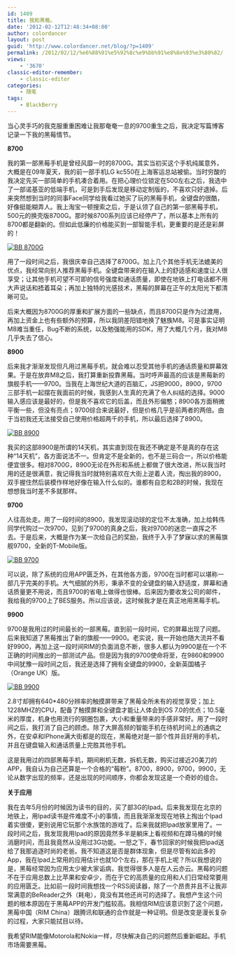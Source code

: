 ```yaml
---
id: 1409
title: 我和黑莓。
date: '2012-02-12T12:48:34+08:00'
author: colordancer
layout: post
guid: 'http://www.colordancer.net/blog/?p=1409'
permalink: /2012/02/12/%e6%88%91%e5%92%8c%e9%bb%91%e8%8e%93%e3%80%82/
views:
    - '3670'
classic-editor-remember:
    - classic-editor
categories:
    - 随笔
tags:
    - BlackBerry
---
```


当心灵手巧的我克服重重困难让我那奄奄一息的9700重生之后，我决定写篇博客记录一下我的黑莓情节。

**8700**

我的第一部黑莓手机是曾经风靡一时的8700G。其实当初买这个手机纯属意外， 大概是在09年夏天，我的前一部手机LG kc550在上海客运总站被偷。当时穷酸的我决定先买一部简单的手机凑合着用。在把心理价位锁定在500左右之后，我选中了一部诺基亚的低端手机，可是到手后发现是移动定制版的，不喜欢只好退掉。后来突然想到当时的同事Face同学给我看过她买了玩的黑莓手机，全键盘的很酷，好像挺能糊弄人。我上淘宝一顿搜索之后，于是认领了自己的第一部黑莓手机，500元的换壳版8700G。那时候8700系列应该已经停产了，所以基本上所有的8700都是翻新的。但如此低廉的价格能买到一部智能手机，更重要的是还是彩屏的！  
  
[![](http://www.colordancer.net/blog/wp-content/uploads/2012/02/10080810531fe725f53e4fc7cf-440x600.jpg "BB 8700G")](http://www.colordancer.net/blog/2012_02_%e6%88%91%e5%92%8c%e9%bb%91%e8%8e%93%e3%80%82/10080810531fe725f53e4fc7cf)

用了一段时间之后，我很庆幸自己选择了8700G。加上几个其他手机无法媲美的优点，我经常向别人推荐黑莓手机。全键盘带来的在输入上的舒适感和速度让人很享受；让其他手机可望不可即的信号强度和通话质量，即使在地铁上打电话都不用大声说话和捂着耳朵；再加上独特的光感技术，黑莓的屏幕在正午的太阳光下都清晰可见。

后来大概因为8700G的厚重和扩展方面的一些缺点，而且8700只是作为过渡用，再加上资金上也有些额外的预算，所以我阴差阳错地换了魅族M8。可是事实证明M8难当重任，Bug不断的系统，以及勉强能用的SDK，用了大概几个月，我对M8几乎失去了信心。

 **8900**

后来我才渐渐发现但凡用过黑莓手机，就会难以忍受其他手机的通话质量和屏幕效果。于是在放弃M8之后，我打算重新投靠黑莓。当时呼声最高的应该是黑莓新的旗舰手机——9700。当我在上海世纪大道的百脑汇，JS把9000，8900，9700三部手机一起摆在我面前的时候，我感到人生真的充满了令人纠结的选择。9000输入感应该是最好的，但是我不喜欢它的后盖，而且外形偏憨；8900各方面稍微平衡一些，但没有亮点；9700综合来说最好，但是价格几乎是前两者的两倍。由于当初我还无法接受自己使用价格超两千的手机，所以最后选择了8900。

[![](http://www.colordancer.net/blog/wp-content/uploads/2012/02/p_large_EiMA_18a6000b4cf55c162.jpg "BB 8900")](http://www.colordancer.net/blog/2012_02_%e6%88%91%e5%92%8c%e9%bb%91%e8%8e%93%e3%80%82/p_large_eima_18a6000b4cf55c16-3)

我买的这部8900是所谓的14天机，其实直到现在我还不确定是不是真的存在这种“14天机”，各方面说法不一。但肯定不是全新的，也不是三码合一，所以价格能便宜很多。相对8700G，8900无论在外形和系统上都做了很大改进，所以我当时用的还是很满意，我记得我当时就特别喜欢在大街上逆着人流，掏出我的8900，双手握住然后装模作样地好像在输入什么似的。谁都有自恋和2B的时候，我现在想想我当时差不多就那样。

**9700**

人往高处走。用了一段时间的8900，我发现滚动球的定位不太准确，加上给韩伟同学代购过一次9700，见到了9700的真身之后，我对9700的迷恋一直挥之不去。于是后来，大概是作为某一次给自己的奖励，我终于入手了梦寐以求的黑莓旗舰9700，全新的T-Mobile版。

[![](http://www.colordancer.net/blog/wp-content/uploads/2012/02/SDC10137-450x600.jpg "BB 9700")](http://www.colordancer.net/blog/2012_02_%e6%88%91%e5%92%8c%e9%bb%91%e8%8e%93%e3%80%82/attachment/1414)

可以说，除了系统的应用APP匮乏外，在其他各方面，9700在当时都可以堪称一部几乎完美的手机。大气细腻的外形，秉承不变的全键盘的输入舒适度，屏幕和通话质量更不用说，而且9700的省电上做得也很棒。后来因为要收发公司的邮件，我给我的9700上了BES服务。所以应该说，这时候我才是在真正地用黑莓手机。

**9900**

9700是我用过的时间最长的一部黑莓。直到前一段时间，它的屏幕出现了问题。后来我知道了黑莓推出了新的旗舰——9900。老实说，我一开始也随大流并不看好9900，再加上这一段时间RIM的负面消息不断，很多人都认为9900是在一个不正确的时间推出的一部测试产品。但是因为我的9700使命将至，在9860和9900中间犹豫一段时间之后，我还是选择了拥有全键盘的9900，全新英国橘子（Orange UK）版。

[![](http://www.colordancer.net/blog/wp-content/uploads/2012/02/SDC10138-450x600.jpg "BB 9900")](http://www.colordancer.net/blog/2012_02_%e6%88%91%e5%92%8c%e9%bb%91%e8%8e%93%e3%80%82/attachment/1416)

2.8寸却拥有640\*480分辨率的触摸屏带来了黑莓全所未有的视觉享受；加上1228MHZ的CPU，配备了触摸屏和全键盘才能让人体会到OS 7.0的优点；10.5毫米的厚度，机身也用流行的钢圈包裹，大小和重量带来的手感非常好。用了一段时间之后，我打消了自己的顾虑。除了大屏高频的智能手机在待机时间上的通病之外，在安卓和IPhone满大街都是的现在，黑莓绝对是一部个性并且好用的手机，并且在键盘输入和通话质量上完胜其他手机。

这是我用过的四部黑莓手机，期间刷机无数，拆机无数，购买过接近20美刀的APP，我自认为自己还算是一个合格的“莓粉”。8700，8900，9700，9900，无论从数字出现的频率，还是出现的时间顺序，你都会发现这是一个奇妙的组合。

**关于应用**

我在去年5月份的时候因为读书的目的，买了部3G的Ipad。后来我发现在北京的地铁上，用Ipad读书是件难度不小的事情，而且我渐渐发现在地铁上掏出个Ipad着实很傻，更别说用它玩那个水族馆的游戏了。后来我就把Ipad放家里用了。一段时间之后，我发现我用Ipad的原因竟然多半是躺床上看视频和在蹲马桶的时候消磨时间，而且我竟然从没用过3G功能。一怒之下，春节回家的时候我把Ipad送给了我那追逐时尚的老爸。我不知道这是否是群体现象，但是尽管有如此多的App，我在Ipad上常用的应用估计也就10个左右，那在手机上呢？所以我想说的是，黑莓经常因为应用太少被大家诟病，我觉得很多人是在人云亦云。黑莓的问题不在于应用总数上比苹果和安卓少，而在于它的高质量的应用和人们日常经常要用的应用匮乏。比如前一段时间我想找一个RSS阅读器，除了一个昂贵并且不让我非常满意的BeReader之外（耗电），竟没有其他还尚可的选择了。我想产生这个问题的根本原因在于黑莓APP的开发门槛较高。我相信RIM应该意识到了这个问题，黑莓中国（RIM China）跟腾讯和联通的合作就是一种证明。但是改变是漫长复杂的过程，大家只能拭目以待。

我希望RIM能像Motorola和Nokia一样，尽快解决自己的问题然后重新崛起。手机市场需要黑莓。